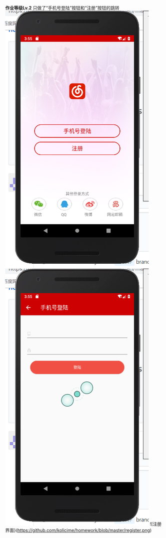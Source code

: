 **作业等级Lv.2**
只做了“手机号登陆”按钮和“注册”按钮的跳转
![主界面](https://github.com/kolicime/homework/blob/master/main.png)
![登陆界面](https://github.com/kolicime/homework/blob/master/login.png)
![注册界面}(https://github.com/kolicime/homework/blob/master/register.png)
